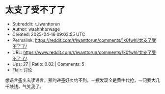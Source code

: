# 太支了受不了了

- Subreddit: r_iwanttorun
- Author: waahhhorwage
- Created: 2025-04-16 09:03:55 UTC
- Permalink: https://reddit.com/r/iwanttorun/comments/1k0fwhl/太支了受不了了/
- URL: https://www.reddit.com/r/iwanttorun/comments/1k0fwhl/太支了受不了了/
- Ups: 27 | Ratio: 0.82 | Comments: 5
- Flair: 讨论


想语言签出去读语言，预约递签好久约不到，一搜发现全是黄牛代抢，一问要大几千块钱，气笑我了。

